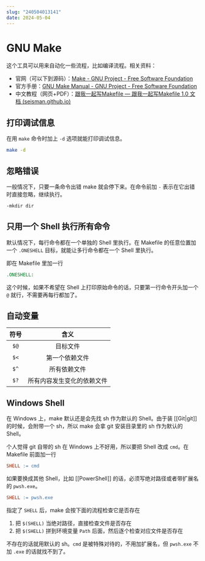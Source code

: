 ```yaml
---
slug: "240504013141"
date: 2024-05-04
---
```


# GNU Make

这个工具可以用来自动化一些流程，比如编译流程。相关资料：

- 官网（可以下到源码）：[Make - GNU Project - Free Software Foundation](https://www.gnu.org/software/make/)
- 官方手册：[GNU Make Manual - GNU Project - Free Software Foundation](https://www.gnu.org/software/make/manual/)
- 中文教程（网页+PDF）：[跟我一起写Makefile — 跟我一起写Makefile 1.0 文档 (seisman.github.io)](https://seisman.github.io/how-to-write-makefile/index.html)

## 打印调试信息

在用 `make` 命令时加上 `-d` 选项就能打印调试信息。

``` bash
make -d
```

## 忽略错误

一般情况下，只要一条命令出错 make 就会停下来。在命令前加 `-` 表示在它出错时直接忽略，继续执行。

``` bash
-mkdir dir
```

## 只用一个 Shell 执行所有命令

默认情况下，每行命令都在一个单独的 Shell 里执行。在 Makefile 的任意位置加一个 `.ONESHELL` 目标，就能让多行命令都在一个 Shell 里执行。

即在 Makefile 里加一行

``` makefile
.ONESHELL:
```

这个时候，如果不希望在 Shell 上打印原始命令的话，只要第一行命令开头加一个 `@` 就行，不需要再每行都加了。

## 自动变量

|  符号  |      含义       |
| :--: | :-----------: |
| `$@` |     目标文件      |
| `$<` |    第一个依赖文件    |
| `$^` |    所有依赖文件     |
| `$?` | 所有内容发生变化的依赖文件 |

## Windows Shell

在 Windows 上，make 默认还是会先找 sh 作为默认的 Shell。由于装 [[Git|git]] 的时候，会附带一个 sh，所以 make 会拿 git 安装目录里的 sh 作为默认的 Shell。

个人觉得 git 自带的 sh 在 Windows 上不好用，所以要把 Shell 改成 `cmd`。在 Makefile 前面加一行

``` makefile
SHELL := cmd
```

如果要换成其他 Shell，比如 [[PowerShell]] 的话，必须写绝对路径或者带扩展名的 `pwsh.exe`。

``` makefile
SHELL := pwsh.exe
```

指定了 `SHELL` 后，make 会按下面的流程检查它是否存在

1. 把 `$(SHELL)` 当绝对路径，直接检查文件是否存在
2. 把 `$(SHELL)` 拼到环境变量 `Path` 后面，然后逐个检查对应文件是否存在

不存在的话就用默认的 sh。`cmd` 是被特殊对待的，不用加扩展名，但 `pwsh.exe` 不加 `.exe` 的话就找不到了。
